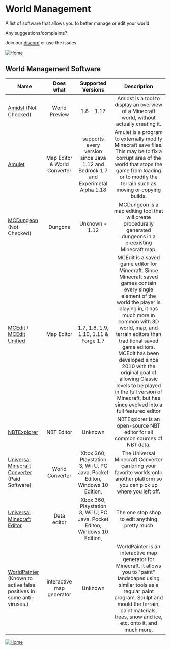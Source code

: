 # World Management

A list of software that allows you to better manage or edit your world

Any suggestions/complaints?

Join our [discord](https://discord.gg/8nzHYhVUQS) or use the issues.

[![Home](https://i.imgur.com/zGuelkW.png)](/README.md)

## World Management Software

| Name | Does what | Supported Versions | Description |
| --- | :---: | :---: | :---: |
| [Amidst](https://github.com/toolbox4minecraft/amidst) (Not Checked) | World Preview | 1.8 - 1.17 | Amidst is a tool to display an overview of a Minecraft world, without actually creating it. |
| [Amulet](https://www.amuletmc.com) | Map Editor & World Converter | supports every version since Java 1.12 and Bedrock 1.7 and Experimetal Alpha 1.18 | Amulet is a program to externally modify Minecraft save files. This may be to fix a corrupt area of the world that stops the game from loading or to modify the terrain such as moving or copying builds. |
| [MCDungeon](http://mcdungeon.bubblemod.org) (Not Checked) | Dungons | Unknown - 1.12 | MCDungeon is a map editing tool that will create procedurally generated dungeons in a preexisting Minecraft map. |
| [MCEdit](https://www.mcedit.net) / [MCEdit Unified](https://www.mcedit-unified.net) | Map Editor | 1.7, 1.8, 1.9, 1.10, 1.11 & Forge 1.7 | MCEdit is a saved game editor for Minecraft. Since Minecraft saved games contain every single element of the world the player is playing in, it has much more in common with 3D world, map, and terrain editors than traditional saved game editors. MCEdit has been developed since 2010 with the original goal of allowing Classic levels to be played in the full version of Minecraft, but has since evolved into a full featured editor |
| [NBTExplorer](https://github.com/jaquadro/NBTExplorer) | NBT Editor | Unknown | NBTExplorer is an open-source NBT editor for all common sources of NBT data. |
| [Universal Minecraft Converter](https://www.universalminecraftconverter.com) (Paid Software) | World Converter | Xbox 360, Playstation 3, Wii U, PC Java, Pocket Editon, Windows 10 Edition, | The Universal Minecraft Converter can bring your favorite worlds onto another platform so you can pick up where you left off.  |
| [Universal Minecraft Editor](https://www.universalminecrafteditor.com) | Data editor | Xbox 360, Playstation 3, Wii U, PC Java, Pocket Editon, Windows 10 Edition, | The one stop shop to edit anything pretty much |
| [WorldPainter](https://www.worldpainter.net) (Known to active false positives in some anti-viruses.) | interactive map generator | Unknown | WorldPainter is an interactive map generator for Minecraft. It allows you to "paint" landscapes using similar tools as a regular paint program. Sculpt and mould the terrain, paint materials, trees, snow and ice, etc. onto it, and much more. |

[![Home](https://i.imgur.com/zGuelkW.png)](/README.md)
